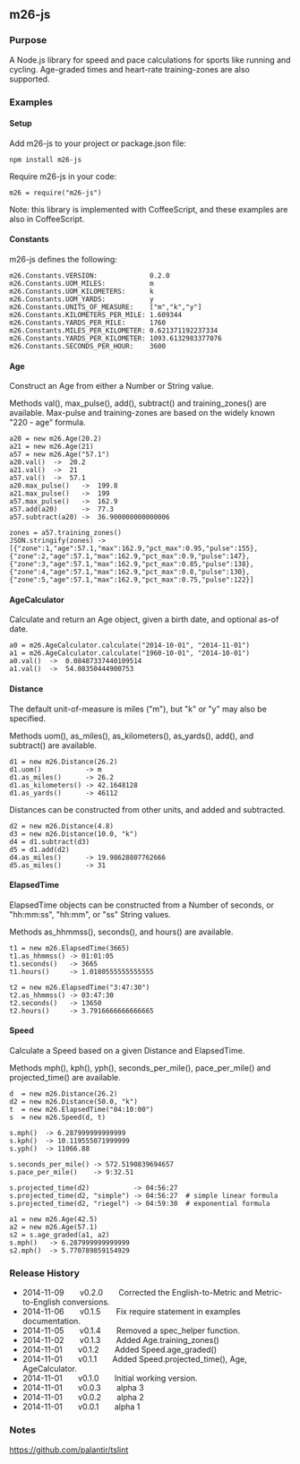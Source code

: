 ## m26-js

### Purpose

A Node.js library for speed and pace calculations for sports like running and cycling.
Age-graded times and heart-rate training-zones are also supported.

### Examples

#### Setup

Add m26-js to your project or package.json file:
```
npm install m26-js
```

Require m26-js in your code:
```
m26 = require("m26-js")
```

Note: this library is implemented with CoffeeScript, and these examples are also in CoffeeScript.

#### Constants

m26-js defines the following:
```
m26.Constants.VERSION:             0.2.0
m26.Constants.UOM_MILES:           m
m26.Constants.UOM_KILOMETERS:      k
m26.Constants.UOM_YARDS:           y
m26.Constants.UNITS_OF_MEASURE:    ["m","k","y"]
m26.Constants.KILOMETERS_PER_MILE: 1.609344
m26.Constants.YARDS_PER_MILE:      1760
m26.Constants.MILES_PER_KILOMETER: 0.621371192237334
m26.Constants.YARDS_PER_KILOMETER: 1093.6132983377076
m26.Constants.SECONDS_PER_HOUR:    3600
```

#### Age

Construct an Age from either a Number or String value.

Methods val(), max_pulse(), add(), subtract() and training_zones() are available.
Max-pulse and training-zones are based on the widely known "220 - age" formula.
```
a20 = new m26.Age(20.2)
a21 = new m26.Age(21)
a57 = new m26.Age("57.1")
a20.val()  ->  20.2
a21.val()  ->  21
a57.val()  ->  57.1
a20.max_pulse()   ->  199.8
a21.max_pulse()   ->  199
a57.max_pulse()   ->  162.9
a57.add(a20)      ->  77.3
a57.subtract(a20) ->  36.900000000000006

zones = a57.training_zones()
JSON.stringify(zones) -> [{"zone":1,"age":57.1,"max":162.9,"pct_max":0.95,"pulse":155},{"zone":2,"age":57.1,"max":162.9,"pct_max":0.9,"pulse":147},{"zone":3,"age":57.1,"max":162.9,"pct_max":0.85,"pulse":138},{"zone":4,"age":57.1,"max":162.9,"pct_max":0.8,"pulse":130},{"zone":5,"age":57.1,"max":162.9,"pct_max":0.75,"pulse":122}]
```

#### AgeCalculator

Calculate and return an Age object, given a birth date, and optional as-of date.

```
a0 = m26.AgeCalculator.calculate("2014-10-01", "2014-11-01")
a1 = m26.AgeCalculator.calculate("1960-10-01", "2014-10-01")
a0.val()  ->  0.08487337440109514
a1.val()  ->  54.08350444900753
```

#### Distance

The default unit-of-measure is miles ("m"), but "k" or "y" may also be specified.

Methods uom(), as_miles(), as_kilometers(), as_yards(), add(), and subtract() are available.
```
d1 = new m26.Distance(26.2)
d1.uom()           -> m
d1.as_miles()      -> 26.2
d1.as_kilometers() -> 42.1648128
d1.as_yards()      -> 46112
```

Distances can be constructed from other units, and added and subtracted.
```
d2 = new m26.Distance(4.8)
d3 = new m26.Distance(10.0, "k")
d4 = d1.subtract(d3)
d5 = d1.add(d2)
d4.as_miles()      -> 19.98628807762666
d5.as_miles()      -> 31
```
#### ElapsedTime

ElapsedTime objects can be constructed from a Number of seconds, or "hh:mm:ss", "hh:mm", or "ss" String values.

Methods as_hhmmss(), seconds(), and hours() are available.
```
t1 = new m26.ElapsedTime(3665)
t1.as_hhmmss() -> 01:01:05
t1.seconds()   -> 3665
t1.hours()     -> 1.0180555555555555

t2 = new m26.ElapsedTime("3:47:30")
t2.as_hhmmss() -> 03:47:30
t2.seconds()   -> 13650
t2.hours()     -> 3.7916666666666665
```

#### Speed

Calculate a Speed based on a given Distance and ElapsedTime.

Methods mph(), kph(), yph(), seconds_per_mile(), pace_per_mile() and projected_time() are available.
```
d  = new m26.Distance(26.2)
d2 = new m26.Distance(50.0, "k")
t  = new m26.ElapsedTime("04:10:00")
s  = new m26.Speed(d, t)

s.mph()  -> 6.287999999999999
s.kph()  -> 10.119555071999999
s.yph()  -> 11066.88

s.seconds_per_mile() -> 572.5190839694657
s.pace_per_mile()    -> 9:32.51

s.projected_time(d2)           -> 04:56:27
s.projected_time(d2, "simple") -> 04:56:27  # simple linear formula
s.projected_time(d2, "riegel") -> 04:59:30  # exponential formula

a1 = new m26.Age(42.5)
a2 = new m26.Age(57.1)
s2 = s.age_graded(a1, a2)
s.mph()   -> 6.287999999999999
s2.mph()  -> 5.770789859154929
```

### Release History

* 2014-11-09  v0.2.0  Corrected the English-to-Metric and Metric-to-English conversions.
* 2014-11-06  v0.1.5  Fix require statement in examples documentation.
* 2014-11-05  v0.1.4  Removed a spec_helper function.
* 2014-11-02  v0.1.3  Added Age.training_zones()
* 2014-11-01  v0.1.2  Added Speed.age_graded()
* 2014-11-01  v0.1.1  Added Speed.projected_time(), Age, AgeCalculator.
* 2014-11-01  v0.1.0  Initial working version.
* 2014-11-01  v0.0.3  alpha 3
* 2014-11-01  v0.0.2  alpha 2
* 2014-11-01  v0.0.1  alpha 1


### Notes

https://github.com/palantir/tslint
